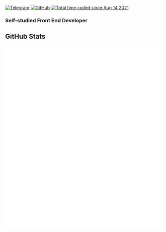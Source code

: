 <a href="https://t.me/yota404" target="_blank"><img src="https://img.shields.io/badge/-Telegram-0088cc?style=for-the-badge&logo=telegram" alt="Telegram"></a>
<a href="https://github.com/Yota002/" target="_blank"><img src="https://img.shields.io/badge/-GitHub-181717?style=for-the-badge&logo=github" alt="GitHub"></a>
<a href="https://wakatime.com/@2c5ed805-783e-4011-ae88-70cd315d679e" target="_blank"><img src="https://wakatime.com/badge/user/2c5ed805-783e-4011-ae88-70cd315d679e.svg?style=for-the-badge" alt="Total time coded since Aug 14 2021" /></a>

### Self-studied Front End Developer

## GitHub Stats
<img align="left" src="https://github.com/Yota002/github-stats-transparent/blob/output/generated/overview.svg" />
<img align="center" src="https://github.com/Yota002/github-stats-transparent/blob/output/generated/languages.svg" />
